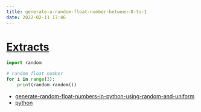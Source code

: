 ```yaml
---
title: generate-a-random-float-number-between-0-to-1
date: 2022-02-11 17:46
---
```


# [Extracts](Extracts)

```python
import random

# random float number
for i in range(3):
    print(random.random())
```

- [generate-random-float-numbers-in-python-using-random-and-uniform](generate-random-float-numbers-in-python-using-random-and-uniform)
- [python](python)
